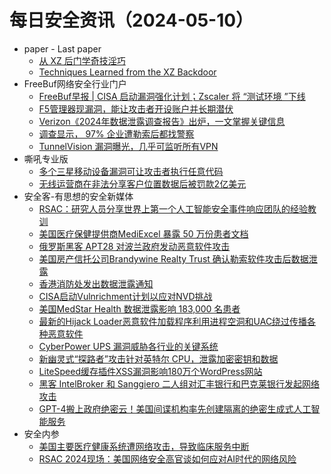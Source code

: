 # 每日安全资讯（2024-05-10）

- paper - Last paper
  - [从 XZ 后门学奇技淫巧](https://paper.seebug.org/3160/)
  - [Techniques Learned from the XZ Backdoor](https://paper.seebug.org/3161/)
- FreeBuf网络安全行业门户
  - [FreeBuf早报 | CISA 启动漏洞强化计划；Zscaler 将 “测试环境 ”下线](https://www.freebuf.com/news/400399.html)
  - [F5管理器现漏洞，能让攻击者开设账户并长期潜伏](https://www.freebuf.com/news/400364.html)
  - [Verizon《2024年数据泄露调查报告》出炉，一文掌握关键信息](https://www.freebuf.com/articles/database/400362.html)
  - [调查显示， 97% 企业遭勒索后都找警察](https://www.freebuf.com/news/400358.html)
  - [TunnelVision 漏洞曝光，几乎可监听所有VPN](https://www.freebuf.com/news/400347.html)
- 嘶吼专业版
  - [多个三星移动设备漏洞可让攻击者执行任意代码](https://mp.weixin.qq.com/s?__biz=MzI0MDY1MDU4MQ==&mid=2247575096&idx=1&sn=9de5ae66c9cc7fcb5c1e3c7a82d75383&chksm=e9147602de63ff143c7cd8ebcfbf6afe0bcf1319920f75d7d1930c6f22dd80c03bae228cf18a&scene=58&subscene=0#rd)
  - [无线运营商在非法分享客户位置数据后被罚款2亿美元](https://mp.weixin.qq.com/s?__biz=MzI0MDY1MDU4MQ==&mid=2247575096&idx=2&sn=90afdab45bcbda68ee3aa2521b9abc48&chksm=e9147602de63ff1447a725a2b56fdfd208ffa94d88051ecec04ab10b4824253aa2969969c0fa&scene=58&subscene=0#rd)
- 安全客-有思想的安全新媒体
  - [RSAC：研究人员分享世界上第一个人工智能安全事件响应团队的经验教训](https://www.anquanke.com/post/id/296341)
  - [美国医疗保健提供商MediExcel 暴露 50 万份患者文档](https://www.anquanke.com/post/id/296338)
  - [俄罗斯黑客 APT28 对波兰政府发动恶意软件攻击](https://www.anquanke.com/post/id/296335)
  - [美国房产信托公司Brandywine Realty Trust 确认勒索软件攻击后数据泄露](https://www.anquanke.com/post/id/296332)
  - [香港消防处发出数据泄露通知](https://www.anquanke.com/post/id/296328)
  - [CISA启动Vulnrichment计划以应对NVD挑战](https://www.anquanke.com/post/id/296325)
  - [美国MedStar Health 数据泄露影响 183,000 名患者](https://www.anquanke.com/post/id/296322)
  - [最新的Hijack Loader恶意软件加载程序利用进程空洞和UAC绕过传播各种恶意软件](https://www.anquanke.com/post/id/296321)
  - [Cyber​​Power UPS 漏洞威胁各行业的关键系统](https://www.anquanke.com/post/id/296313)
  - [新幽灵式“探路者”攻击针对英特尔 CPU，泄露加密密钥和数据](https://www.anquanke.com/post/id/296316)
  - [LiteSpeed缓存插件XSS漏洞影响180万个WordPress网站](https://www.anquanke.com/post/id/296310)
  - [黑客 IntelBroker 和 Sanggiero 二人组对汇丰银行和巴克莱银行发起网络攻击](https://www.anquanke.com/post/id/296309)
  - [GPT-4搬上政府绝密云！美国间谍机构率先创建隔离的绝密生成式人工智能服务](https://www.anquanke.com/post/id/296306)
- 安全内参
  - [美国主要医疗健康系统遭网络攻击，导致临床服务中断](https://mp.weixin.qq.com/s?__biz=MzI4NDY2MDMwMw==&mid=2247511567&idx=1&sn=a4327906bacb79e98e14caf5b56e132b&chksm=ebfae92fdc8d6039e54f6188fd2a0a4867262254d689683c29c6140786a42cd9fd5cd0ba66ec&scene=58&subscene=0#rd)
  - [RSAC 2024现场：美国网络安全高官谈如何应对AI时代的网络风险](https://mp.weixin.qq.com/s?__biz=MzI4NDY2MDMwMw==&mid=2247511567&idx=2&sn=f101c84cc80619e5be426659b6c03b13&chksm=ebfae92fdc8d603976aacc2f95e211d8de38bc759b7403e94199ca459e7b6b1fb6cdce558848&scene=58&subscene=0#rd)
